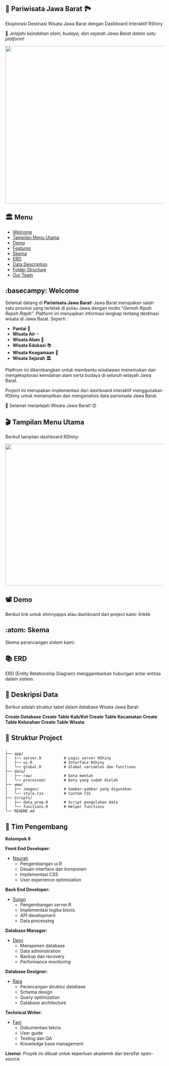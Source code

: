 ## 🎡 Pariwisata Jawa Barat 🏞️
Eksplorasi Destinasi Wisata Jawa Barat dengan Dashboard Interaktif RShiny </p>
📌 *Jelajahi keindahan alam, budaya, dan sejarah Jawa Barat dalam satu platform!*

<p align="center">
  <img width="900" height="500" src="https://github.com/desyendriani/MDS_Kelompok_6/blob/main/Image/Biru%20dan%20Putih%20Simpel%20Selamat%20Datang%20Bali%20YouTube%20Intro%20Video%20(1).gif">
</p>

## :classical_building: Menu

- [Welcome](#basecampy-welcome)
- [Tampilan Menu Utama](#clapper-tampilan-menu-utama)
- [Demo](#film_projector-demo)
- [Features](#sparkles-fitur-aplikasi)
- [Skema](#atom-skema)
- [ERD](#books-erd)
- [Data Description](#open_book-deskripsi-data)
- [Folder Structure](#file_folder-struktur-project)
- [Our Team](#owl-tim-pengembang)

## :basecampy: Welcome

Selamat datang di **Pariwisata Jawa Barat**! 
Jawa Barat merupakan salah satu provinsi yang terletak di pulau Jawa dengan motto "*Gemah Ripah Repeh Rapih*". Platform ini menyajikan informasi lengkap tentang destinasi wisata di Jawa Barat. Seperti :</p>
- **Pantai** 🌊
- **Wisata Air** 💦
- **Wisata Alam** 🌳
- **Wisata Edukasi** 📚
- **Wisata Keagamaan** 🕌
- **Wisata Sejarah** 🏛️

Platfrom ini dikembangkan untuk membantu wisatawan menemukan dan mengeksplorasi keindahan alam serta budaya di seluruh wilayah Jawa Barat.</p>
Project ini merupakan implementasi dari dashboard interaktif menggunakan RShiny untuk menampilkan dan menganalisis data pariwisata Jawa Barat. </p>

🚀 Selamat menjelajah Wisata Jawa Barat! 😊


## :clapper: Tampilan Menu Utama
Berikut tampilan dashboard RShiny:
<p align="center">
  <img width="700" height="450" src="assets/images/screenshot.png">
</p>

## :film_projector: Demo

Berikut link untuk shinnyapps atau dashboard dari project kami: linkkk



## :atom: Skema

Skema perancangan sistem kami:

## :books: ERD

ERD (Entity Relationship Diagram) menggambarkan hubungan antar entitas dalam sistem:

## :open_book: Deskripsi Data

Berikut adalah struktur tabel dalam database Wisata Jawa Barat:

**Create Database**
**Create Table Kab/Kot**
**Create Table Kecamatan**
**Create Table Kelurahan**
**Create Table Wisata**

## :file_folder: Struktur Project
```
.
├── app/
│   ├── server.R          # Logic server RShiny
│   ├── ui.R              # Interface RShiny
│   └── global.R          # Global variables dan functions
├── data/
│   ├── raw/              # Data mentah
│   └── processed/        # Data yang sudah diolah
├── www/
│   ├── images/           # Gambar-gambar yang digunakan
│   └── style.css         # Custom CSS
├── scripts/
│   ├── data_prep.R       # Script pengolahan data
│   └── functions.R       # Helper functions
└── README.md
```

  


## :owl: Tim Pengembang

**Kelompok 6**

**Front End Developer:**
- [Ngurah](https://github.com/ngurahsentana24)
  - Pengembangan ui.R
  - Desain interface dan komponen
  - Implementasi CSS 
  - User experience optimization

**Back End Developer:**
- [Sunan](https://github.com/mhmmd25)
  - Pengembangan server.R
  - Implementasi logika bisnis
  - API development
  - Data processing

**Database Manager:**
- [Desy](https://github.com/desyendriani)
  - Manajemen database
  - Data administration
  - Backup dan recovery
  - Performance monitoring

**Database Designer:**
- [Rara](https://github.com/zahralatifah)
  - Perancangan struktur database
  - Schema design
  - Query optimization
  - Database architecture

**Technical Writer:**
- [Fani](https://github.com/fanifahira)
  - Dokumentasi teknis
  - User guide
  - Testing dan QA
  - Knowledge base management

 **Lisensi**: Proyek ini dibuat untuk keperluan akademik dan bersifat open-source.

